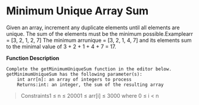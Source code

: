 # Minimum Unique Array Sum

Given an array, increment any duplicate elements until all elements are unique. 
The sum of the elements must be the minimum possible.Examplearr = [3, 2, 1, 2, 7]
The minimum arrunique = [3, 2, 1, 4, 7] and its elements sum to the minimal value of 3 + 2 + 1 + 4 + 7 = 17.

**Function Description**

    Complete the getMinimumUniqueSum function in the editor below.
    getMinimumUniqueSum has the following parameter(s):
        int arr[n]: an array of integers to process
        Returns:int: an integer, the sum of the resulting array

>Constraints1 ≤ n ≤ 20001 ≤ arr[i] ≤ 3000 where 0 ≤ i < n